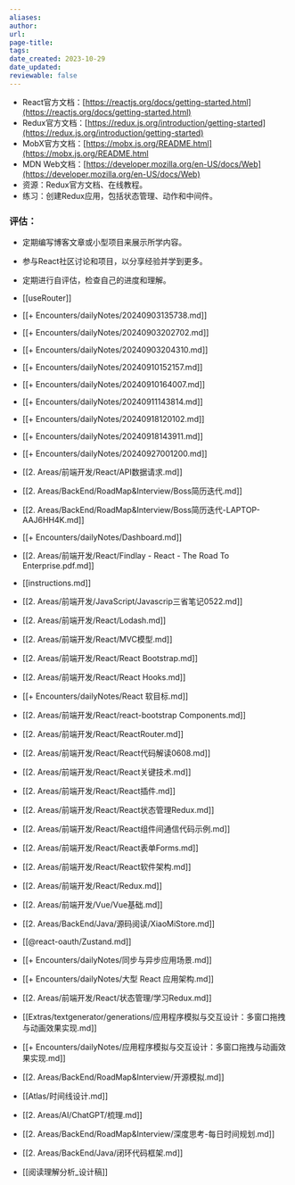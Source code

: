 ```yaml
---
aliases: 
author: 
url: 
page-title: 
tags: 
date_created: 2023-10-29
date_updated: 
reviewable: false
---
```

- React官方文档：[https://reactjs.org/docs/getting-started.html](https://reactjs.org/docs/getting-started.html)
- Redux官方文档：[https://redux.js.org/introduction/getting-started](https://redux.js.org/introduction/getting-started)
- MobX官方文档：[https://mobx.js.org/README.html](https://mobx.js.org/README.html
- MDN Web文档：[https://developer.mozilla.org/en-US/docs/Web](https://developer.mozilla.org/en-US/docs/Web)
- 资源：Redux官方文档、在线教程。
- 练习：创建Redux应用，包括状态管理、动作和中间件。


### 评估：

- 定期编写博客文章或小型项目来展示所学内容。
- 参与React社区讨论和项目，以分享经验并学到更多。
- 定期进行自评估，检查自己的进度和理解。

- [[useRouter]]
- [[+ Encounters/dailyNotes/20240903135738.md]]
- [[+ Encounters/dailyNotes/20240903202702.md]]
- [[+ Encounters/dailyNotes/20240903204310.md]]
- [[+ Encounters/dailyNotes/20240910152157.md]]
- [[+ Encounters/dailyNotes/20240910164007.md]]
- [[+ Encounters/dailyNotes/20240911143814.md]]
- [[+ Encounters/dailyNotes/20240918120102.md]]
- [[+ Encounters/dailyNotes/20240918143911.md]]
- [[+ Encounters/dailyNotes/20240927001200.md]]
- [[2. Areas/前端开发/React/API数据请求.md]]
- [[2. Areas/BackEnd/RoadMap&Interview/Boss简历迭代.md]]
- [[2. Areas/BackEnd/RoadMap&Interview/Boss简历迭代-LAPTOP-AAJ6HH4K.md]]
- [[+ Encounters/dailyNotes/Dashboard.md]]
- [[2. Areas/前端开发/React/Findlay - React - The Road To Enterprise.pdf.md]]
- [[instructions.md]]
- [[2. Areas/前端开发/JavaScript/Javascrip三省笔记0522.md]]
- [[2. Areas/前端开发/React/Lodash.md]]
- [[2. Areas/前端开发/React/MVC模型.md]]
- [[2. Areas/前端开发/React/React Bootstrap.md]]
- [[2. Areas/前端开发/React/React Hooks.md]]
- [[+ Encounters/dailyNotes/React 软目标.md]]
- [[2. Areas/前端开发/React/react-bootstrap Components.md]]
- [[2. Areas/前端开发/React/ReactRouter.md]]
- [[2. Areas/前端开发/React/React代码解读0608.md]]
- [[2. Areas/前端开发/React/React关键技术.md]]
- [[2. Areas/前端开发/React/React插件.md]]
- [[2. Areas/前端开发/React/React状态管理Redux.md]]
- [[2. Areas/前端开发/React/React组件间通信代码示例.md]]
- [[2. Areas/前端开发/React/React表单Forms.md]]
- [[2. Areas/前端开发/React/React软件架构.md]]
- [[2. Areas/前端开发/React/Redux.md]]
- [[2. Areas/前端开发/Vue/Vue基础.md]]
- [[2. Areas/BackEnd/Java/源码阅读/XiaoMiStore.md]]
- [[@react-oauth/Zustand.md]]
- [[+ Encounters/dailyNotes/同步与异步应用场景.md]]
- [[+ Encounters/dailyNotes/大型 React 应用架构.md]]
- [[2. Areas/前端开发/React/状态管理/学习Redux.md]]
- [[Extras/textgenerator/generations/应用程序模拟与交互设计：多窗口拖拽与动画效果实现.md]]
- [[+ Encounters/dailyNotes/应用程序模拟与交互设计：多窗口拖拽与动画效果实现.md]]
- [[2. Areas/BackEnd/RoadMap&Interview/开源模拟.md]]
- [[Atlas/时间线设计.md]]
- [[2. Areas/AI/ChatGPT/梳理.md]]
- [[2. Areas/BackEnd/RoadMap&Interview/深度思考-每日时间规划.md]]
- [[2. Areas/BackEnd/Java/闭环代码框架.md]]
- [[阅读理解分析_设计稿]]